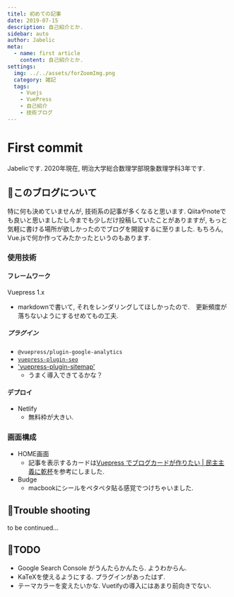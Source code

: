 ```yaml
---
titel: 初めての記事
date: 2019-07-15
description: 自己紹介とか. 
sidebar: auto
author: Jabelic
meta:
  - name: first article
    content: 自己紹介とか.
settings:
  img: ../../assets/forZoomImg.png
  category: 雑記
  tags:
    - Vuejs
    - VuePress
    - 自己紹介
    - 技術ブログ
---
```



# First commit
Jabelicです. 2020年現在, 明治大学総合数理学部現象数理学科3年です. 


## :information_desk_person:このブログについて
特に何も決めていませんが, 技術系の記事が多くなると思います. Qiitaやnoteでも良いと思いましたし今までも少しだけ投稿していたことがありますが, もっと気軽に書ける場所が欲しかったのでブログを開設するに至りました. 
もちろん, Vue.jsで何か作ってみたかったというのもあります.


### 使用技術


#### フレームワーク
Vuepress 1.x
- markdownで書いて, それをレンダリングしてほしかったので.　更新頻度が落ちないようにするせめてもの工夫.


##### プラグイン
- `@vuepress/plugin-google-analytics`
- [`vuepress-plugin-seo`](https://www.npmjs.com/package/vuepress-plugin-seo)
- ['vuepress-plugin-sitemap'](https://github.com/ekoeryanto/vuepress-plugin-sitemap)
  - うまく導入できてるかな？


#### デプロイ
- Netlify
  - 無料枠が大きい.


### 画面構成
- HOME画面
  - 記事を表示するカードは[Vuepress でブログカードが作りたい | 民主主義に乾杯](https://python.ms/web-card/)を参考にしました. 
- Budge
  - macbookにシールをペタペタ貼る感覚でつけちゃいました. []()


## :information_desk_person:Trouble shooting
to be continued...


## :information_desk_person:TODO
- Google Search Console がうんたらかんたら. ようわからん.
- KaTeXを使えるようにする. プラグインがあったはず.
- テーマカラーを変えたいかな. Vuetifyの導入にはあまり前向きでない.